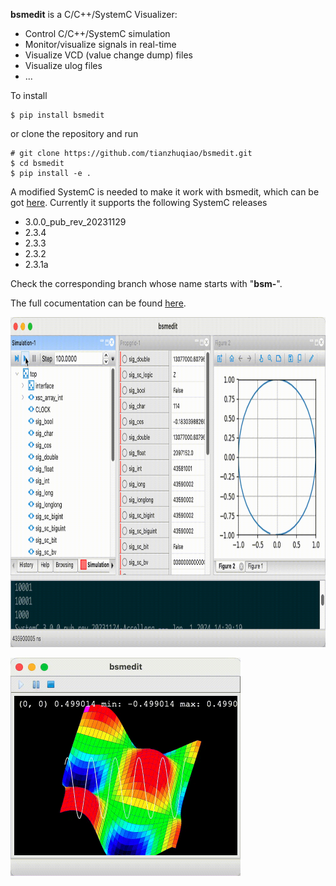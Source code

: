 **bsmedit** is a C/C++/SystemC Visualizer:

- Control C/C++/SystemC simulation
- Monitor/visualize signals in real-time
- Visualize VCD (value change dump) files
- Visualize ulog files
- ...

To install
```
$ pip install bsmedit
```

or clone the repository and run
```
# git clone https://github.com/tianzhuqiao/bsmedit.git
$ cd bsmedit
$ pip install -e .
```

 A modified SystemC is needed to make it work with bsmedit, which can be got [here](https://github.com/tianzhuqiao/systemc).  Currently it supports the following SystemC releases
- 3.0.0_pub_rev_20231129
- 2.3.4
- 2.3.3
- 2.3.2
- 2.3.1a

Check the corresponding branch whose name starts with "**bsm-**".

The full cocumentation can be found  [here](http://bsmedit.feiyilin.com).

<img src="./docs/images/run_sim.gif" width="867" height="528"></img>

<img src="./docs/images/waves.gif" width="368" height="349"></img>
